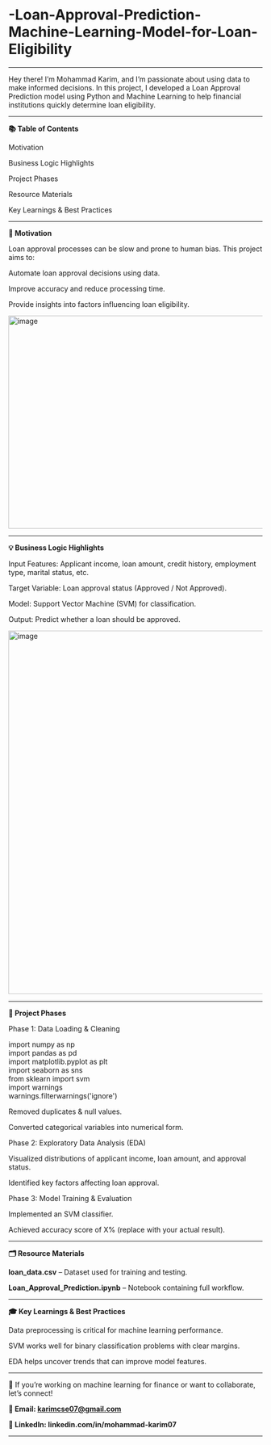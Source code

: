 # -Loan-Approval-Prediction-Machine-Learning-Model-for-Loan-Eligibility

---

Hey there! I’m Mohammad Karim, and I’m passionate about using data to make informed decisions. In this project, I developed a Loan Approval Prediction model using Python and Machine Learning to help financial institutions quickly determine loan eligibility.

---

**📚 Table of Contents**

Motivation

Business Logic Highlights

Project Phases

Resource Materials

Key Learnings & Best Practices

---

**🎯 Motivation**

Loan approval processes can be slow and prone to human bias. This project aims to:

Automate loan approval decisions using data.

Improve accuracy and reduce processing time.

Provide insights into factors influencing loan eligibility.

<img width="792" height="422" alt="image" src="https://github.com/user-attachments/assets/1d43b39a-6d65-47d5-a29a-96a091851d1d" />

---

**💡 Business Logic Highlights**

Input Features: Applicant income, loan amount, credit history, employment type, marital status, etc.

Target Variable: Loan approval status (Approved / Not Approved).

Model: Support Vector Machine (SVM) for classification.

Output: Predict whether a loan should be approved.

<img width="1385" height="720" alt="image" src="https://github.com/user-attachments/assets/65b7f329-066e-47c5-88c2-4ef55e384b07" />

---

**🚀 Project Phases**

Phase 1: Data Loading & Cleaning

import numpy as np  
import pandas as pd  
import matplotlib.pyplot as plt  
import seaborn as sns  
from sklearn import svm  
import warnings  
warnings.filterwarnings('ignore')

Removed duplicates & null values.

Converted categorical variables into numerical form.

Phase 2: Exploratory Data Analysis (EDA)

Visualized distributions of applicant income, loan amount, and approval status.

Identified key factors affecting loan approval.

Phase 3: Model Training & Evaluation

Implemented an SVM classifier.

Achieved accuracy score of X% (replace with your actual result).

---

**🗂️ Resource Materials**

**loan_data.csv** – Dataset used for training and testing.

**Loan_Approval_Prediction.ipynb** – Notebook containing full workflow.

---

**🎓 Key Learnings & Best Practices**

Data preprocessing is critical for machine learning performance.

SVM works well for binary classification problems with clear margins.

EDA helps uncover trends that can improve model features.


---

💬 If you’re working on machine learning for finance or want to collaborate, let’s connect!

**📧 Email: karimcse07@gmail.com**

**🔗 LinkedIn: linkedin.com/in/mohammad-karim07**

---
